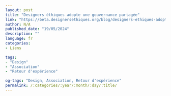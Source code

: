 ```yaml
---
layout: post
title: "Designers éthiques adopte une gouvernance partagée"
link: "https://beta.designersethiques.org/blog/designers-ethiques-adopte-une-gouvernance-partagee-rex"
author: N/A
published_date: "19/05/2024"
description: ""
language: fr
categories:
- Liens

tags:
- "Design"
- "Association"
- "Retour d'expérience"

og-tags: "Design, Association, Retour d'expérience"
permalink: /:categories/:year/:month/:day/:title/
---
```

